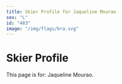 ```yaml
---
title: Skier Profile for Jaqueline Mourao
sex: "L"
id: "483"
image: "/img/flags/bra.svg" 
---
```


# Skier Profile

This page is for: Jaqueline Mourao.
    